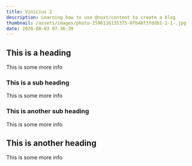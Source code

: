 ```yaml
---
title: Vinicius 2
description: Learning how to use @nuxt/content to create a blog
thumbnail: /assets/images/photo-1596116135375-0fb48f3fddb1-1-1-.jpg
date: 2020-08-03 07:36:39
---
```


## This is a heading

This is some more info

### This is a sub heading

This is some more info

### This is another sub heading

This is some more info

## This is another heading

This is some more info
